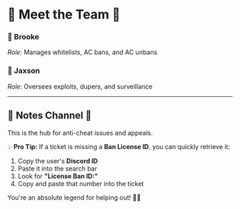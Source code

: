 # 🌟 Meet the Team 🌟

### 👤 Brooke  
*Role:* Manages whitelists, AC bans, and AC unbans  

### 👤 Jaxson  
*Role:* Oversees exploits, dupers, and surveillance  

---

## 🌟 Notes Channel 🌟  

This is the hub for anti-cheat issues and appeals.  

💡 **Pro Tip:** If a ticket is missing a **Ban License ID**, you can quickly retrieve it:  
1. Copy the user's **Discord ID**  
2. Paste it into the search bar  
3. Look for **"License Ban ID:"**  
4. Copy and paste that number into the ticket  

You're an absolute legend for helping out! 🚀✨  

